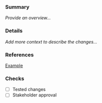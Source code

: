 ### Summary
_Provide an overview..._

### Details
_Add more context to describe the changes..._

### References
[Example](www.google.com)

### Checks
- [ ] Tested changes
- [ ] Stakeholder approval
